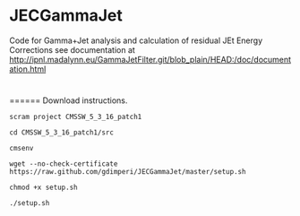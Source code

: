 JECGammaJet
===========
Code for Gamma+Jet analysis and calculation of residual JEt Energy Corrections
see documentation at http://ipnl.madalynn.eu/GammaJetFilter.git/blob_plain/HEAD:/doc/documentation.html 

#

======
Download instructions.

`scram project CMSSW_5_3_16_patch1`

`cd CMSSW_5_3_16_patch1/src`

`cmsenv`

`wget --no-check-certificate https://raw.github.com/gdimperi/JECGammaJet/master/setup.sh`

`chmod +x setup.sh`

`./setup.sh`

